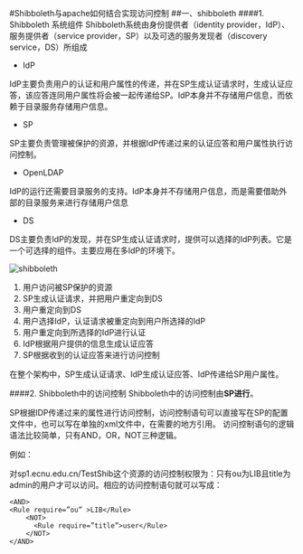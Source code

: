 #Shibboleth与apache如何结合实现访问控制
##一、shibboleth
####1. Shibboleth 系统组件
Shibboleth系统由身份提供者（identity provider，IdP）、服务提供者（service provider，SP）以及可选的服务发现者（discovery service，DS）所组成
+	IdP

  IdP主要负责用户的认证和用户属性的传递，并在SP生成认证请求时，生成认证应答，该应答连同用户属性将会被一起传递给SP。IdP本身并不存储用户信息，而依赖于目录服务存储用户信息。

+	SP

  SP主要负责管理被保护的资源，并根据IdP传递过来的认证应答和用户属性执行访问控制。

+	OpenLDAP

  IdP的运行还需要目录服务的支持。IdP本身并不存储用户信息，而是需要借助外部的目录服务来进行存储用户信息

+	DS

  DS主要负责IdP的发现，并在SP生成认证请求时，提供可以选择的IdP列表。它是一个可选择的组件。主要应用在多IdP的环境下。
  
![shibboleth](https://github.com/jennyzhang8800/FlowControl/blob/master/pictures/Shibboleth%E6%A1%86%E6%9E%B6.jpg)
 
1. 	用户访问被SP保护的资源
2.	SP生成认证请求，并把用户重定向到DS
3.	用户重定向到DS
4.	用户选择IdP，认证请求被重定向到用户所选择的IdP
5.	用户重定向到所选择的IdP进行认证
6.	IdP根据用户提供的信息生成认证应答
7.	SP根据收到的认证应答来进行访问控制

在整个架构中，SP生成认证请求、IdP生成认证应答、IdP传递给SP用户属性。


####2. Shibboleth中的访问控制
  Shibboleth中的访问控制由**SP进行**。

  SP根据IDP传递过来的属性进行访问控制，访问控制语句可以直接写在SP的配置文件中，也可以写在单独的xml文件中，在需要的地方引用。
访问控制语句的逻辑语法比较简单，只有AND，OR，NOT三种逻辑。

  例如：
  
  对sp1.ecnu.edu.cn/TestShib这个资源的访问控制权限为：只有ou为LIB且title为admin的用户才可以访问。相应的访问控制语句就可以写成：
```
<AND>
<Rule require=”ou” >LIB</Rule>
    <NOT>
      <Rule require=”title”>user</Rule>
    </NOT>
</AND>
```


